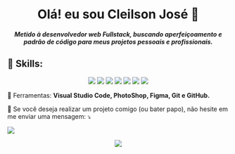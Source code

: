 <h1 align='center'> Olá! eu sou Cleilson José 👋 </h1>
<h5 align='center'> Metido à desenvolvedor web Fullstack, buscando aperfeiçoamento e padrão de código para meus projetos pessoais e profissionais. </h5>

<h2>🦄 Skills:</h2>
<p align="center">
  <img src="https://img.shields.io/badge/HTML-239120?style=for-the-badge&logo=html5&logoColor=white">
  <img src="https://img.shields.io/badge/CSS-239120?&style=for-the-badge&logo=css3&logoColor=white">
  <img src="https://img.shields.io/badge/JavaScript-F7DF1E?style=for-the-badge&logo=javascript&logoColor=black">
  <img src="https://img.shields.io/badge/Node.js-43853D?style=for-the-badge&logo=node.js&logoColor=white">
  <img  src="https://img.shields.io/badge/MySQL-00000F?style=for-the-badge&logo=mysql&logoColor=white">
  <img  src="https://img.shields.io/badge/Java-563D7C?style=for-the-badge&logo=java&logoColor=white">
  <img src="https://img.shields.io/badge/Python-0769AD?style=for-the-badge&logo=python&logoColor=white">
</p>
<p align="left">
  💼 Ferramentas: <strong>Visual Studio Code, PhotoShop, Figma, Git e GitHub.</strong>
</p>
<p align = "left">    💌 Se você deseja realizar um projeto comigo (ou bater papo), não hesite em me enviar uma mensagem: ⤵️ </p>

<p align="left">
  
<a href="https://www.linkedin.com/in/cleilsonjose/" target="_blank" alt="Linkedin">
  <img src="https://img.shields.io/badge/-Linkedin-0e76a8?style=for-the-badge&logo=Linkedin&logoColor=white&link=https://www.linkedin.com/in/cleilson-josé-5b6b7976/" />
</a>
  
</p>

  
<p align = "center">
  <img src = "https://github-readme-stats.vercel.app/api/top-langs/?username=cleilsonjose&hide=css,java,html&theme=tokyonight">
</p>
